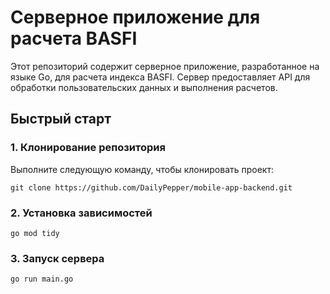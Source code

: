 # Серверное приложение для расчета BASFI

Этот репозиторий содержит серверное приложение, разработанное на языке Go, для расчета индекса BASFI. Сервер предоставляет API для обработки пользовательских данных и выполнения расчетов.

## Быстрый старт

### 1. Клонирование репозитория

Выполните следующую команду, чтобы клонировать проект:

```
git clone https://github.com/DailyPepper/mobile-app-backend.git
```

### 2. Установка зависимостей

```
go mod tidy
```

### 3. Запуск сервера

```
go run main.go
```

